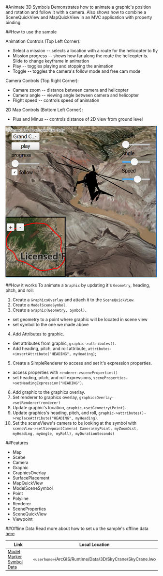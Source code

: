 #Animate 3D Symbols
Demonstrates how to animate a graphic's position and rotation and follow it with a camera. Also shows how to combine a SceneQuickView and MapQuickView in an MVC application with property binding.

##How to use the sample

Animation Controls (Top Left Corner):
 - Select a mission -- selects a location with a route for the helicopter to fly
 - Mission progress -- shows how far along the route the helicopter is. Slide to change keyframe in animation
 - Play -- toggles playing and stopping the animation
 - Toggle -- toggles the camera's follow mode and free cam mode
 
Camera Controls (Top Right Corner):
 - Camare zoom -- distance between camera and helicopter
 - Camera angle -- viewing angle between camera and helicopter
 - Flight speed -- controls speed of animation

 2D Map Controls (Bottom Left Corner):
 - Plus and Minus -- controls distance of 2D view from ground level

![](screenshot.png)

##How it works
To animate a `Graphic` by updating it's `Geometry`, heading, pitch, and roll:

1. Create a `GraphicsOverlay` and attach it to the `SceneQuickView`.
2. Create a `ModelSceneSymbol`.
3. Create a `Graphic(Geometry, Symbol)`.
 - set geometry to a point where graphic will be located in scene view
 - set symbol to the one we made above
4. Add Attributes to graphic.
 - Get attributes from graphic, `graphic->attributes()`.
 - Add heading, pitch, and roll attribute, `attributes->insertAttribute("HEADING", myHeading)`;
5. Create a SimpleRenderer to access and set it's expression properties.
 - access properties with `renderer->sceneProperties()`
 - set heading, pitch, and roll expressions, `sceneProperties->setHeadingExpression("HEADING")`.
6. Add graphic to the graphics overlay.
7. Set renderer to graphics overlay, `graphicsOverlay->setRenderer(renderer)`
8. Update graphic's location, `graphic->setGeometry(Point)`.
9. Update graphics's heading, pitch, and roll, `graphic->attributes()->replaceAttribute("HEADING", myHeading)`.
10. Set the sceneViews's camera to be looking at the symbol with `sceneView->setViewpointCamera( Camera(myPoint, myZoomDist, myHeading, myAngle, myRoll), myDurationSeconds)`

##Features
 - Map
 - Scebe
 - Camera
 - Graphic
 - GraphicsOverlay
 - SurfacePlacement
 - MapQuickView
 - ModelSceneSymbol
 - Point
 - Polyline
 - Renderer
 - SceneProperties
 - SceneQuickView
 - Viewpoint
 
 ##Offline Data
Read more about how to set up the sample's offline data [here](http://links.esri.com/ArcGISRuntimeQtSamples).

Link | Local Location
---------|-------|
|[Model Marker Symbol Data](https://www.arcgis.com/home/item.html?id=810a20c8be914170948d4c2d2146b4c5)| `<userhome>`/ArcGIS/Runtime/Data/3D/SkyCrane/SkyCrane.lwo |

